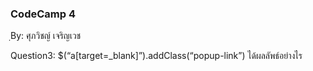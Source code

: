 ### CodeCamp 4 ###
ฺBy: ศุภวิชญ์ เจริญเวช

Question3: 
  $(“a[target=_blank]”).addClass(“popup-link”) ได้ผลลัพธ์อย่างไร

